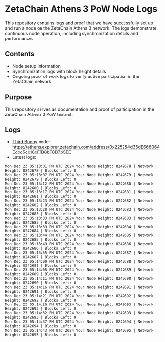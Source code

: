 # ZetaChain Athens 3 PoW Node Logs
This repository contains logs and proof that we have successfully set up and run a node on the ZetaChain Athens 3 network. The logs demonstrate continuous node operation, including synchronization details and performance.

## Contents
- Node setup information
- Synchronization logs with block height details
- Ongoing proof of work logs to verify active participation in the ZetaChain network

## Purpose
This repository serves as documentation and proof of participation in the ZetaChain Athens 3 PoW testnet.

## Logs

- [Third Bunny](https://thirdbunny.xyz/) node: https://athens.explorer.zetachain.com/address/0x225254d35dE666064Eccc5ce16eF1D8bF8D7b5EE
- Latest logs:
```
Mon Dec 23 05:13:01 PM UTC 2024 Your Node Height: 8242678 | Network Height: 8242678 | Blocks Left: 0
Mon Dec 23 05:13:07 PM UTC 2024 Your Node Height: 8242679 | Network Height: 8242679 | Blocks Left: 0
Mon Dec 23 05:13:12 PM UTC 2024 Your Node Height: 8242680 | Network Height: 8242680 | Blocks Left: 0
Mon Dec 23 05:13:17 PM UTC 2024 Your Node Height: 8242681 | Network Height: 8242681 | Blocks Left: 0
Mon Dec 23 05:13:23 PM UTC 2024 Your Node Height: 8242682 | Network Height: 8242682 | Blocks Left: 0
Mon Dec 23 05:13:28 PM UTC 2024 Your Node Height: 8242683 | Network Height: 8242683 | Blocks Left: 0
Mon Dec 23 05:13:33 PM UTC 2024 Your Node Height: 8242683 | Network Height: 8242683 | Blocks Left: 0
Mon Dec 23 05:13:39 PM UTC 2024 Your Node Height: 8242684 | Network Height: 8242684 | Blocks Left: 0
Mon Dec 23 05:13:44 PM UTC 2024 Your Node Height: 8242685 | Network Height: 8242685 | Blocks Left: 0
Mon Dec 23 05:13:49 PM UTC 2024 Your Node Height: 8242686 | Network Height: 8242686 | Blocks Left: 0
Mon Dec 23 05:13:55 PM UTC 2024 Your Node Height: 8242687 | Network Height: 8242687 | Blocks Left: 0
Mon Dec 23 05:14:00 PM UTC 2024 Your Node Height: 8242688 | Network Height: 8242688 | Blocks Left: 0
Mon Dec 23 05:14:05 PM UTC 2024 Your Node Height: 8242689 | Network Height: 8242689 | Blocks Left: 0
Mon Dec 23 05:14:11 PM UTC 2024 Your Node Height: 8242690 | Network Height: 8242690 | Blocks Left: 0
Mon Dec 23 05:14:16 PM UTC 2024 Your Node Height: 8242691 | Network Height: 8242691 | Blocks Left: 0
Mon Dec 23 05:14:21 PM UTC 2024 Your Node Height: 8242692 | Network Height: 8242692 | Blocks Left: 0
Mon Dec 23 05:14:26 PM UTC 2024 Your Node Height: 8242693 | Network Height: 8242693 | Blocks Left: 0
Mon Dec 23 05:14:32 PM UTC 2024 Your Node Height: 8242693 | Network Height: 8242693 | Blocks Left: 0
Mon Dec 23 05:14:37 PM UTC 2024 Your Node Height: 8242694 | Network Height: 8242694 | Blocks Left: 0
Mon Dec 23 05:14:43 PM UTC 2024 Your Node Height: 8242695 | Network Height: 8242695 | Blocks Left: 0
```
